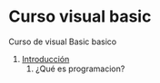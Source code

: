 # Curso visual basic
Curso de visual Basic basico

1. [Introducción](introduccion/readme.md)
     1. ¿Qué es programacion?
